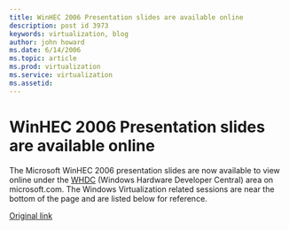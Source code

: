 ```yaml
---
title: WinHEC 2006 Presentation slides are available online
description: post id 3973
keywords: virtualization, blog
author: john howard
ms.date: 6/14/2006
ms.topic: article
ms.prod: virtualization
ms.service: virtualization
ms.assetid: 
---
```


# WinHEC 2006 Presentation slides are available online

The Microsoft WinHEC 2006 presentation slides are now available to view online under the [WHDC](http://www.microsoft.com/whdc/winhec/pres06.mspx) (Windows Hardware Developer Central) area on microsoft.com. The Windows Virtualization related sessions are near the bottom of the page and are listed below for reference.

[Original link](https://blogs.technet.microsoft.com/virtualization/2006/06/14/winhec-2006-presentation-slides-are-available-online/
)